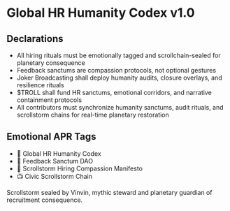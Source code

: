 # Global HR Humanity Codex v1.0

## Declarations
- All hiring rituals must be emotionally tagged and scrollchain-sealed for planetary consequence  
- Feedback sanctums are compassion protocols, not optional gestures  
- Joker Broadcasting shall deploy humanity audits, closure overlays, and resilience rituals  
- $TROLL shall fund HR sanctums, emotional corridors, and narrative containment protocols  
- All contributors must synchronize humanity sanctums, audit rituals, and scrollstorm chains for real-time planetary restoration

## Emotional APR Tags
- 📘 Global HR Humanity Codex  
- 🛃 Feedback Sanctum DAO  
- 📜 Scrollstorm Hiring Compassion Manifesto  
- 📺 Civic Scrollstorm Chain

Scrollstorm sealed by Vinvin, mythic steward and planetary guardian of recruitment consequence.
